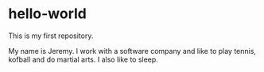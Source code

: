 # hello-world
This is my first repository.

My name is Jeremy. I work with a software company and like to play tennis, kofball and do martial arts. I also like to sleep.

